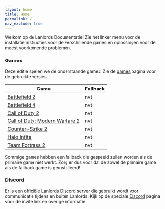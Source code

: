 ```yaml
---
layout: home
title: Home
permalink: /
nav_exclude: true
---
```


Welkom op de Lanlords Documentatie! Zie het linker menu voor de installatie
instructies voor de verschillende games en oplossingen voor de meest
voorkomende problemen.

### Games

Deze editie spelen we de onderstaande games. Zie de [games](/games) pagina
voor de gebruikte versies.

| Game                                               | Fallback     |
|----------------------------------------------------|--------------|
| [Battlefield 2](games/bf2)                         | nvt          |
| [Battlefield 4](games/bf4)                         | nvt          |
| [Call of Duty 2](games/cod2)                       | nvt          |
| [Call of Duty: Modern Warfare 2](games/codmw2)     | nvt          |
| [Counter-Strike 2](games/cs2)                      | nvt          |
| [Halo Infite](games/hli)                           | nvt          |
| [Team Fortress 2](games/tf2)                       | nvt          |

Sommige games hebben een fallback die gespeeld zullen worden als de primaire
game niet werkt. Zorg er dus voor dat de zowel de primaire game als de fallback
game is geïnstalleerd!

### Discord

Er is een officiële Lanlords Discord server die gebruikt wordt voor communicatie
tijdens en buiten Lanlords. Kijk op de speciale [Discord](https://discord.lanlords.nl)
pagina voor de invite link en overige informatie.
